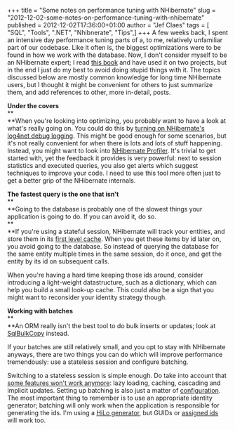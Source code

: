 +++
title = "Some notes on performance tuning with NHibernate"
slug = "2012-12-02-some-notes-on-performance-tuning-with-nhibernate"
published = 2012-12-02T17:36:00+01:00
author = "Jef Claes"
tags = [ "SQL", "Tools", ".NET", "Nhibnerate", "Tips",]
+++
A few weeks back, I spent an intensive day performance tuning parts of
a, to me, relatively unfamiliar part of our codebase. Like it often is,
the biggest optimizations were to be found in how we work with the
database. Now, I don't consider myself to be an NHibernate expert; I
read [this
book](http://www.jefclaes.be/2012/02/book-review-working-with-nhibernate-30.html)
and have used it on two projects, but in the end I just do my best to
avoid doing stupid things with it. The topics discussed below are mostly
common knowledge for long time NHibernate users, but I thought it might
be convenient for others to just summarize them, and add references to
other, more in-detail, posts.  
  
**Under the covers**  
**  
**When you're looking into optimizing, you probably want to have a look
at what's really going on. You could do this by [turning on NHibernate's
log4net debug
logging](http://nhforge.org/wikis/howtonh/configure-log4net-for-use-with-nhibernate.aspx).
This might be good enough for some scenarios, but it's not really
convenient for when there is lots and lots of stuff happening. Instead,
you might want to look into [NHibernate
Profiler](http://www.hibernatingrhinos.com/products/NHProf). It's
trivial to get started with, yet the feedback it provides is very
powerful: next to session statistics and executed queries, you also get
alerts which suggest techniques to improve your code. I need to use this
tool more often just to get a better grip of the NHibernate internals.  
  
**The fastest query is the one that isn't**  
**  
**Going to the database is probably one of the slowest things your
application is going to do. If you can avoid it, do so.  
**  
**If you're using a stateful session, NHibernate will track your
entities, and store them in its [first level
cache](http://nhibernate.hibernatingrhinos.com/28/first-and-second-level-caching-in-nhibernate).
When you get these items by id later on, you avoid going to the
database. So instead of querying the database for the same entity
multiple times in the same session, do it once, and get the entity by
its id on subsequent calls.  
  
When you're having a hard time keeping those ids around, consider
introducing a light-weight datastructure, such as a dictionary, which
can help you build a small look-up cache. This could also be a sign that
you might want to reconsider your identity strategy though.  
  
**Working with batches**  
**  
**An ORM really isn't the best tool to do bulk inserts or updates; look
at
[SqlBulkCopy](http://msdn.microsoft.com/en-us/library/system.data.sqlclient.sqlbulkcopy.aspx)
instead.  
  
If your batches are still relatively small, and you opt to stay with
NHibernate anyways, there are two things you can do which will improve
performance tremendously: use a stateless session and configure
batching.  
  
Switching to a stateless session is simple enough. Do take into account
that [some features won't work
anymore](http://stackoverflow.com/questions/2638950/stateless-nhibernate-for-querying):
lazy loading, caching, cascading and implicit updates. Setting up
batching is also just a matter of
[configuration](http://nhforge.org/blogs/nhibernate/archive/2008/10/27/batching-nhibernate-s-dml-statements.aspx).
The most important thing to remember is to use an appropriate identity
generator; batching will only work when the application is responsible
for generating the ids. I'm using a [HiLo
generator](http://stackoverflow.com/questions/282099/whats-the-hi-lo-algorithm),
but GUIDs or [assigned
ids](http://www.nhforge.org/doc/nh/en/index.html#mapping-declaration-id-assigned)
will work too.
